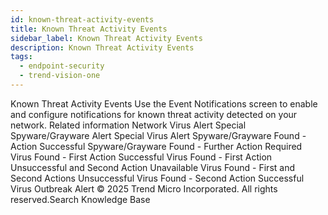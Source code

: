 ```yaml
---
id: known-threat-activity-events
title: Known Threat Activity Events
sidebar_label: Known Threat Activity Events
description: Known Threat Activity Events
tags:
  - endpoint-security
  - trend-vision-one
---
```


 Known Threat Activity Events Use the Event Notifications screen to enable and configure notifications for known threat activity detected on your network. Related information Network Virus Alert Special Spyware/Grayware Alert Special Virus Alert Spyware/Grayware Found - Action Successful Spyware/Grayware Found - Further Action Required Virus Found - First Action Successful Virus Found - First Action Unsuccessful and Second Action Unavailable Virus Found - First and Second Actions Unsuccessful Virus Found - Second Action Successful Virus Outbreak Alert © 2025 Trend Micro Incorporated. All rights reserved.Search Knowledge Base